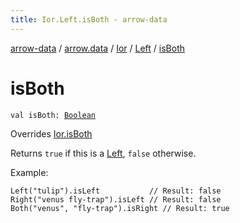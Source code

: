 ```yaml
---
title: Ior.Left.isBoth - arrow-data
---
```


[arrow-data](../../../index.html) / [arrow.data](../../index.html) / [Ior](../index.html) / [Left](index.html) / [isBoth](./is-both.html)

# isBoth

`val isBoth: `[`Boolean`](https://kotlinlang.org/api/latest/jvm/stdlib/kotlin/-boolean/index.html)

Overrides [Ior.isBoth](../is-both.html)

Returns `true` if this is a [Left](index.html), `false` otherwise.

Example:

```
Left("tulip").isLeft           // Result: false
Right("venus fly-trap").isLeft // Result: false
Both("venus", "fly-trap").isRight // Result: true
```

